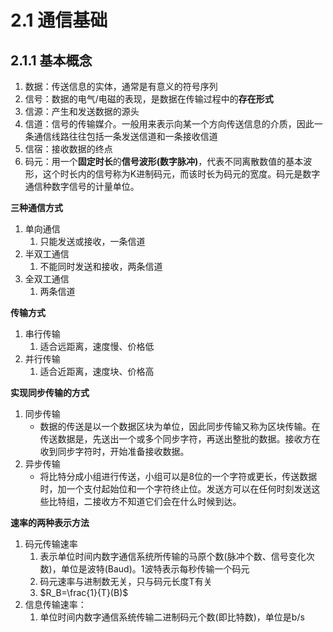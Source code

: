 # 2.1 通信基础

## 2.1.1 基本概念

1. 数据：传送信息的实体，通常是有意义的符号序列
2. 信号：数据的电气/电磁的表现，是数据在传输过程中的**存在形式**
3. 信源：产生和发送数据的源头
4. 信道：信号的传输媒介。一般用来表示向某一个方向传送信息的介质，因此一条通信线路往往包括一条发送信道和一条接收信道
5. 信宿：接收数据的终点
6. 码元：用一个**固定时长**的**信号波形(数字脉冲)**，代表不同离散数值的基本波形，这个时长内的信号称为K进制码元，而该时长为码元的宽度。码元是数字通信种数字信号的计量单位。

**三种通信方式**

1. 单向通信
   1. 只能发送或接收，一条信道
2. 半双工通信
   1. 不能同时发送和接收，两条信道
3. 全双工通信
   1. 两条信道

**传输方式**

1. 串行传输
   1. 适合远距离，速度慢、价格低
2. 并行传输
   1. 适合近距离，速度块、价格高

**实现同步传输的方式**

1. 同步传输
   - 数据的传送是以一个数据区块为单位，因此同步传输又称为区块传输。在传送数据是，先送出一个或多个同步字符，再送出整批的数据。接收方在收到同步字符时，开始准备接收数据。
2. 异步传输
   - 将比特分成小组进行传送，小组可以是8位的一个字符或更长，传送数据时，加一个支付起始位和一个字符终止位。发送方可以在任何时刻发送这些比特组，二接收方不知道它们会在什么时候到达。

**速率的两种表示方法**

1. 码元传输速率
   1. 表示单位时间内数字通信系统所传输的马原个数(脉冲个数、信号变化次数)，单位是波特(Baud)。1波特表示每秒传输一个码元
   2. 码元速率与进制数无关，只与码元长度T有关
   3. $R_B=\frac{1}{T}(B)$
2. 信息传输速率：
   1. 单位时间内数字通信系统传输二进制码元个数(即比特数)，单位是b/s